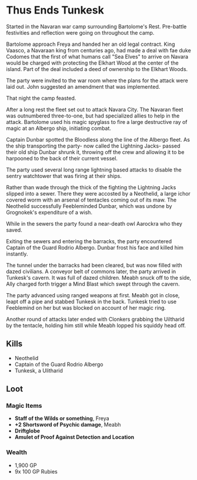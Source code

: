 # Thus Ends Tunkesk

Started in the Navaran war camp surrounding Bartolome's Rest. Pre-battle festivities and reflection were going on throughout the camp. 

Bartolome approach Freya and handed her an old legal contract. King Vaasco, a Navaraan king from centuries ago, had made a deal with fae duke Codomes that the first of what humans call "Sea Elves" to arrive on Navara would be charged with protecting the Elkhart Wood at the center of the island. Part of the deal included a deed of ownership to the Elkhart Woods.

The party were invited to the war room where the plans for the attack were laid out. John suggested an amendment that was implemented.

That night the camp feasted. 

After a long rest the fleet set out to attack Navara City. The Navaran fleet was outnumbered three-to-one, but had specialized allies to help in the attack. Bartolome used his magic spyglass to fire a large destructive ray of magic at an Albergo ship, initiating combat.

Captain Dunbar spotted the Bloodless along the line of the Albergo fleet. As the ship transporting the party- now called the Lightning Jacks- passed their old ship Dunbar shrunk it, throwing off the crew and allowing it to be harpooned to the back of their current vessel. 

The party used several long range lightning based attacks to disable the sentry watchtower that was firing at their ships.

Rather than wade through the thick of the fighting the Lightning Jacks slipped into a sewer. There they were accosted by a Neothelid, a large ichor covered worm with an arsenal of tentacles coming out of its maw. The Neothelid successfully Feebleminded Dunbar, which was undone by Grognokek's expenditure of a wish.

While in the sewers the party found a near-death owl Aarockra who they saved.

Exiting the sewers and entering the barracks, the party encountered Captain of the Guard Rodrio Albergo. Dunbar frost his face and killed him instantly.

The tunnel under the barracks had been cleared, but was now filled with dazed civilians. A conveyor belt of commons later, the party arrived in Tunkesk's cavern. It was full of dazed children. Meabh snuck off to the side, Ally charged forth trigger a Mind Blast which swept through the cavern. 

The party advanced using ranged weapons at first. Meabh got in close, leapt off a pipe and stabbed Tunkesk in the back. Tunkesk tried to use Feeblemind on her but was blocked on account of her magic ring.

Another round of attacks later ended with Clonkers grabbing the Uiltharid by the tentacle, holding him still while Meabh lopped his squiddy head off. 



## Kills

* Neothelid
* Captain of the Guard Rodrio Albergo
* Tunkesk, a Ulitharid

## Loot

### Magic Items

* **Staff of the Wilds or something**, Freya
* **+2 Shortsword of Psychic damage**, Meabh
* **Driftglobe**
* **Amulet of Proof Against Detection and Location**


### Wealth

* 1,900 GP
* 9x 100 GP Rubies
